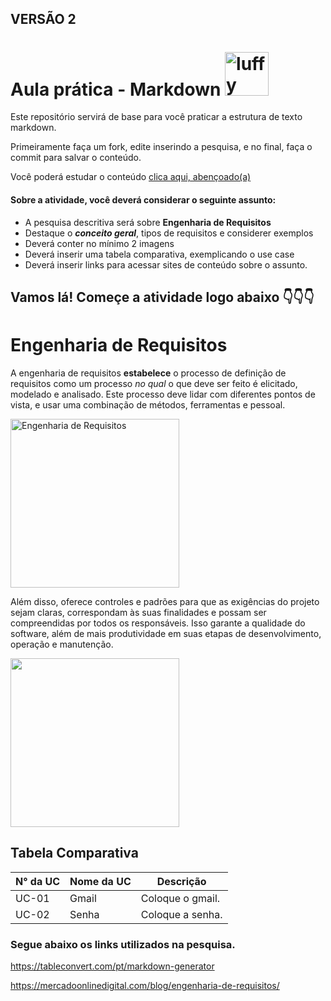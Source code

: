 ## VERSÃO 2
# Aula prática - Markdown   <img src="https://encrypted-tbn0.gstatic.com/images?q=tbn:ANd9GcTSvQETQYR27DjboGra9UBN5MtllTL0A7A7CZxa8uwj9A&s" alt="luffy" width="70px">

Este repositório servirá de base para você praticar a estrutura de texto markdown. 

Primeiramente faça um fork, edite inserindo a pesquisa, e no final, faça o commit para salvar o conteúdo.

Você poderá estudar o conteúdo [clica aqui, abençoado(a)](https://docs.pipz.com/central-de-ajuda/learning-center/guia-basico-de-markdown#open)

#### Sobre a atividade, você deverá considerar o seguinte assunto:

- A pesquisa descritiva será sobre **Engenharia de Requisitos**
- Destaque o **_conceito geral_**, tipos de requisitos e considerer exemplos
- Deverá conter no mínimo 2 imagens
- Deverá inserir uma tabela comparativa, exemplicando o use case
- Deverá inserir links para acessar sites de conteúdo sobre o assunto.

## Vamos lá! Começe a atividade logo abaixo 👇👇👇

# **Engenharia de Requisitos**

A engenharia de requisitos **estabelece** o processo de definição de requisitos como um processo *no qual* o que deve ser feito é elicitado, modelado e analisado. Este processo deve lidar com diferentes pontos de vista, e usar uma combinação de métodos, ferramentas e pessoal.

<img src="https://encrypted-tbn0.gstatic.com/images?q=tbn:ANd9GcTYHEfL_MN3xkcZmwlMTg2bP9IWU5lZ_xd4sGxJaiIwZg&s" alt="Engenharia de Requisitos" width="270px">

Além disso, oferece controles e padrões para que as exigências do projeto sejam claras, correspondam às suas finalidades e possam ser compreendidas por todos os responsáveis.
Isso garante a qualidade do software, além de mais produtividade em suas etapas de desenvolvimento, operação e manutenção.

<img src="https://luizladeira.files.wordpress.com/2013/07/analista.jpg" width="270px">

## **Tabela Comparativa**


| N° da UC | Nome da UC | Descrição        |
|----------|------------|------------------|
| UC-01    | Gmail      | Coloque o gmail. |
| UC-02    | Senha      | Coloque a senha. |

### Segue **abaixo** os links utilizados na pesquisa.

https://tableconvert.com/pt/markdown-generator

https://mercadoonlinedigital.com/blog/engenharia-de-requisitos/

